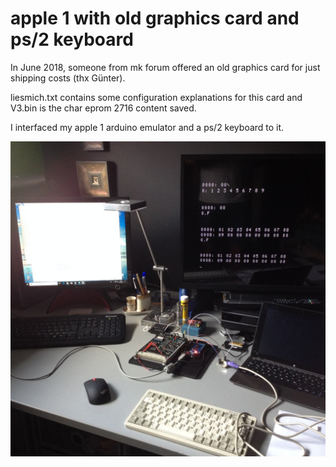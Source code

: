 # apple 1 with old graphics card and ps/2 keyboard

In June 2018, someone from mk forum offered an old graphics card for just shipping costs (thx Günter).

liesmich.txt contains some configuration explanations for this card and V3.bin is the char eprom 2716 content saved.

I interfaced my apple 1 arduino emulator and a ps/2 keyboard to it.

![workplace](https://github.com/petersieg/arduino/blob/master/arduino_6502_apple1/graka/a1mega_arbeitsplatz.jpeg)


